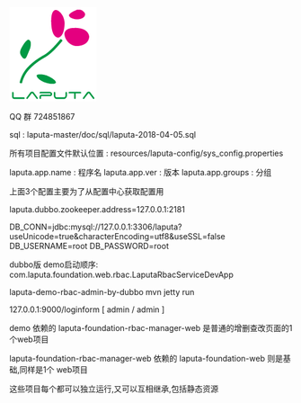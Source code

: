 ![laputa](laputa-master/laputa-foundation/laputa-foundation-web/src/main/webapp/static/log/logo.png.png)


QQ 群 724851867

sql : laputa-master/doc/sql/laputa-2018-04-05.sql

所有项目配置文件默认位置 :  resources/laputa-config/sys_config.properties

laputa.app.name : 程序名
laputa.app.ver : 版本
laputa.app.groups : 分组

上面3个配置主要为了从配置中心获取配置用

laputa.dubbo.zookeeper.address=127.0.0.1:2181

DB_CONN=jdbc:mysql://127.0.0.1:3306/laputa?useUnicode=true&characterEncoding=utf8&useSSL=false
DB_USERNAME=root
DB_PASSWORD=root


dubbo版 demo启动顺序:
com.laputa.foundation.web.rbac.LaputaRbacServiceDevApp 

laputa-demo-rbac-admin-by-dubbo mvn jetty run

127.0.0.1:9000/loginform [ admin / admin ]

demo 依赖的 laputa-foundation-rbac-manager-web 是普通的增删查改页面的1个web项目

laputa-foundation-rbac-manager-web 依赖的 laputa-foundation-web 则是基础,同样是1个
web项目

这些项目每个都可以独立运行,又可以互相继承,包括静态资源


